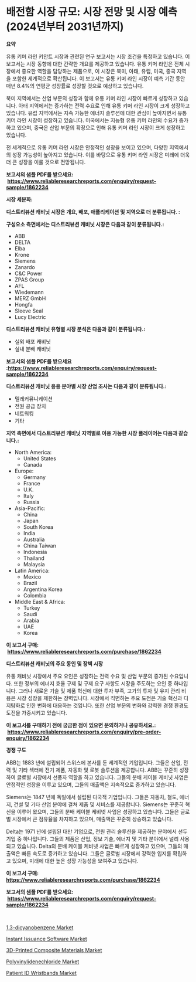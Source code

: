 <p><h1>배전함 시장 규모: 시장 전망 및 시장 예측 (2024년부터 2031년까지)</h1></p><p><strong>요약</strong></p>
<p><p>유통 키머 라인 키안트 시장과 관련된 연구 보고서는 시장 조건을 특정하고 있습니다. 이 보고서는 시장 동향에 대한 간략한 개요를 제공하고 있습니다. 유통 키머 라인은 전체 시장에서 중요한 역할을 담당하는 제품으로, 이 시장은 북미, 아태, 유럽, 미국, 중국 지역을 포함한 세계적으로 확산됩니다. 이 보고서는 유통 키머 라인 시장이 예측 기간 동안 매년 8.4%의 연평균 성장률로 성장할 것으로 예상하고 있습니다.</p><p>북미 지역에서는 산업 부문의 성장과 함께 유통 키머 라인 시장이 빠르게 성장하고 있습니다. 아태 지역에서는 증가하는 전력 수요로 인해 유통 키머 라인 시장이 크게 성장하고 있습니다. 유럽 지역에서는 지속 가능한 에너지 솔루션에 대한 관심이 높아지면서 유통 키머 라인 시장이 성장하고 있습니다. 미국에서는 지능형 유통 키머 라인의 수요가 증가하고 있으며, 중국은 산업 부문의 확장으로 인해 유통 키머 라인 시장이 크게 성장하고 있습니다.</p><p>전 세계적으로 유통 키머 라인 시장은 안정적인 성장을 보이고 있으며, 다양한 지역에서의 성장 가능성이 높아지고 있습니다. 이를 바탕으로 유통 키머 라인 시장은 미래에 더욱 더 큰 성장을 이룰 것으로 전망됩니다.</p></p>
<p><strong>보고서의 샘플 PDF를 받으세요: &nbsp;<a href="https://www.reliableresearchreports.com/enquiry/request-sample/1862234">https://www.reliableresearchreports.com/enquiry/request-sample/1862234</a></strong></p>
<p><strong>시장 세분화:</strong></p>
<p><strong> 디스트리뷰션 캐비닛 시장은 개요, 배포, 애플리케이션 및 지역으로 더 분류됩니다. :</strong></p>
<p><strong>구성요소 측면에서는 디스트리뷰션 캐비닛 시장은 다음과 같이 분류됩니다.:</strong></p>
<p><ul><li>ABB</li><li>DELTA</li><li>Elba</li><li>Krone</li><li>Siemens</li><li>Zanardo</li><li>C&C Power</li><li>ZPAS Group</li><li>AFL</li><li>Wiedemann</li><li>MERZ GmbH</li><li>Hongfa</li><li>Sleeve Seal</li><li>Lucy Electric</li></ul></p>
<p><strong> 디스트리뷰션 캐비닛 유형별 시장 분석은 다음과 같이 분류됩니다.:</strong></p>
<p><ul><li>실외 배포 캐비닛</li><li>실내 분배 캐비닛</li></ul></p>
<p><strong>보고서의 샘플 PDF를 받으세요 :<a href="https://www.reliableresearchreports.com/enquiry/request-sample/1862234">https://www.reliableresearchreports.com/enquiry/request-sample/1862234</a></strong></p>
<p><strong> 디스트리뷰션 캐비닛 응용 분야별 시장 산업 조사는 다음과 같이 분류됩니다.:</strong></p>
<p><ul><li>텔레커뮤니케이션</li><li>전원 공급 장치</li><li>네트워킹</li><li>기타</li></ul></p>
<p><strong>지역 측면에서 디스트리뷰션 캐비닛 지역별로 이용 가능한 시장 플레이어는 다음과 같습니다.:</strong></p>
<p><ul>
    <li>
        North America:
        <ul>
            <li>United States</li>
            <li>Canada</li>
        </ul>
    </li>
    <li>
        Europe:
        <ul>
            <li>Germany</li>
            <li>France</li>
            <li>U.K.</li>
            <li>Italy</li>
            <li>Russia</li>
        </ul>
    </li>
    <li>
        Asia-Pacific:
        <ul>
            <li>China</li>
            <li>Japan</li>
            <li>South Korea</li>
            <li>India</li>
            <li>Australia</li>
            <li>China Taiwan</li>
            <li>Indonesia</li>
            <li>Thailand</li>
            <li>Malaysia</li>
        </ul>
    </li>
    <li>
        Latin America:
        <ul>
            <li>Mexico</li>
            <li>Brazil</li>
            <li>Argentina Korea</li>
            <li>Colombia</li>
        </ul>
    </li>
    <li>
        Middle East & Africa:
        <ul>
            <li>Turkey</li>
            <li>Saudi</li>
            <li>Arabia</li>
            <li>UAE</li>
            <li>Korea</li>
        </ul>
    </li>
    </ul></p>
<p><strong>이 보고서 구매: &nbsp;<a href="https://www.reliableresearchreports.com/purchase/1862234">https://www.reliableresearchreports.com/purchase/1862234</a></strong></p>
<p><strong>디스트리뷰션 캐비닛의 주요 동인 및 장벽 시장</strong></p>
<p><p>유통 캐비닛 시장에서 주요 요인은 성장하는 전력 수요 및 산업 부문의 증가된 수요입니다. 또한 정부의 에너지 효율 규제 및 규제 요구 사항도 시장을 주도하는 요인 중 하나입니다. 그러나 새로운 기술 및 제품 혁신에 대한 투자 부족, 고가의 투자 및 유지 관리 비용은 시장 성장을 제한하는 장벽입니다. 시장에서 직면하는 주요 도전은 기술 혁신과 디지턈화로 인한 변화에 대응하는 것입니다. 또한 산업 부문의 변화와 강력한 경쟁 환경도 도전을 가중시키고 있습니다.</p></p>
<p><strong>이 보고서를 구매하기 전에 궁금한 점이 있으면 문의하거나 공유하세요.: &nbsp;<a href="https://www.reliableresearchreports.com/enquiry/pre-order-enquiry/1862234">https://www.reliableresearchreports.com/enquiry/pre-order-enquiry/1862234</a></strong></p>
<p><strong>경쟁 구도</strong></p>
<p><p>ABB는 1883 년에 설립되어 스위스에 본사를 둔 세계적인 기업입니다. 그들은 산업, 전력 및 기타 섹터에 전기 제품, 자동화 및 로봇 솔루션을 제공합니다. ABB는 꾸준히 성장하여 글로벌 시장에서 선풍자 역할을 하고 있습니다. 그들의 분배 케이블 케비닛 사업은 안정적인 성장을 이루고 있으며, 그들의 매출액은 지속적으로 증가하고 있습니다.</p><p>Siemens는 1847 년에 독일에서 설립된 다국적 기업입니다. 그들은 자동차, 철도, 에너지, 건설 및 기타 산업 분야에 걸쳐 제품 및 서비스를 제공합니다. Siemens는 꾸준히 혁신을 이루어 왔으며, 그들의 분배 케이블 케비넷 사업은 성장하고 있습니다. 그들은 글로벌 시장에서 큰 점유율을 차지하고 있으며, 매출액은 꾸준히 상승하고 있습니다.</p><p>Delta는 1971 년에 설립된 대만 기업으로, 전원 관리 솔루션을 제공하는 분야에서 선두 기업 중 하나입니다. 그들의 제품은 산업, 정보 기술, 에너지 및 기타 분야에서 널리 사용되고 있습니다. Delta의 분배 케이블 케비넷 사업은 빠르게 성장하고 있으며, 그들의 매출액은 빠른 속도로 증가하고 있습니다. 그들은 글로벌 시장에서 강력한 입지를 확립하고 있으며, 미래에 대한 높은 성장 가능성을 보여주고 있습니다.</p></p>
<p><strong>이 보고서 구매: &nbsp; <a href="https://www.reliableresearchreports.com/purchase/1862234">https://www.reliableresearchreports.com/purchase/1862234</a></strong></p>
<p><strong>보고서의 샘플 PDF를 받으세요: &nbsp;<a href="https://www.reliableresearchreports.com/enquiry/request-sample/1862234">https://www.reliableresearchreports.com/enquiry/request-sample/1862234</a></strong><strong></strong></p>
<p>&nbsp;</p>
<p><p><a href="https://sudsy-motorcycle-bbc.notion.site/1-3-dicyanobenzene-Market-Size-Share-Trends-Analysis-Report-By-Application-Regional-Outlook-Com-83bc3b78620442548bfbcc5d42b1be44">1,3-dicyanobenzene Market</a></p><p><a href="https://issuu.com/reportprime-2/docs/instant-issuance-software-market-size-2030.pptx">Instant Issuance Software Market</a></p><p><a href="https://meowing-canidae-761.notion.site/3D-Printed-Composite-Materials-Market-A-Comprehensive-Report-of-its-Market-Share-Growth-Trends-20-29238f6740dd4023ba07b3f63c017aaa">3D-Printed Composite Materials Market</a></p><p><a href="https://github.com/mauripalmi/Market-Research-Report-List-2/blob/main/polyvinylidenechloride-market.md">Polyvinylidenechloride Market</a></p><p><a href="https://view.publitas.com/reportprime-1/patient-id-wristbands-market-challenges-opportunities-and-growth-drivers-and-major-market-players-forecasted-for-period-from-2024-2031/">Patient ID Wristbands Market</a></p></p>